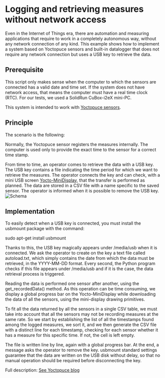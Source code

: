 # Logging and retrieving measures without network access

Even in the Internet of Things era, there are automation and measuring applications that require to work in a completely autonomous way, without any network connection of any kind. This example shows how to implement a system based on Yoctopuce sensors and built-in datalogger that does not require any network connection but uses a USB key to retrieve the data.

## Prerequisite

This script only makes sense when the computer to which the sensors are connected has a valid date and time set. If the system does not have network access, that means the computer must have a real time clock (RTC). For our tests, we used a SolidRun CuBox-i2eX mini-PC. 

This system is intended to work with [Yoctopuce sensors](https://www.yoctopuce.com/EN/productcategories.php).

## Principle

The scenario is the following: 

Normally, the Yoctopuce sensor registers the measures internally. The computer is used only to provide the exact time to the sensor for a correct time stamp.

From time to time, an operator comes to retrieve the data with a USB key. The USB key contains a file indicating the time period for which we want to retrieve the measures. The operator connects the key and can check, with a mini USB screen [Yocto-MiniDisplay](https://www.yoctopuce.com/EN/products/usb-displays/yocto-minidisplay), that the transfer is performed as planned. The data are stored in a CSV file with a name specific to the saved sensor. The operator is informed when it is possible to remove the USB key.
![Schema](https://www.yoctopuce.com/pubarchive/2016-12/offline-datalogger-schema_1.png)

## Implementation

To easily detect when a USB key is connected, you must install the usbmount package with the command: 

sudo apt-get install usbmount

Thanks to this, the USB key magically appears under /media/usb when it is connected. We ask the operator to create on the key a text file called autoload.txt, which simply contains the date from which the data must be retrieved, in the YYYY-MM-DD format. Every second, the Python program checks if this file appears under /media/usb and if it is the case, the data retrieval process is triggered. 

Reading the data is performed one sensor after another, using the get_recordedData() method. As this operation can be time consuming, we display a global progress bar on the Yocto-MiniDisplay while downloading the data of all the sensors, using the mini-display drawing primitives. 

To fit all the data returned by all the sensors in a single CSV table, we must take into account that all the sensors may not be recording measures at the same rate. So we start by establishing the list of all the timestamps found among the logged measures, we sort it, and we then generate the CSV file with a distinct line for each timestamp, checking for each sensor whether it has a measure for this specific time. If not, the cell is left empty. 

The file is written line by line, again with a global progress bar. At the end, a message asks the operator to remove the key. usbmount standard settings guarantee that the data are written on the USB disk without delay, so that no manual operation should be required before disconnecting the key. 

Full description: [See Yoctopuce blog](https://www.yoctopuce.com/EN/article/logging-and-retrieving-measures-without-network-access)
